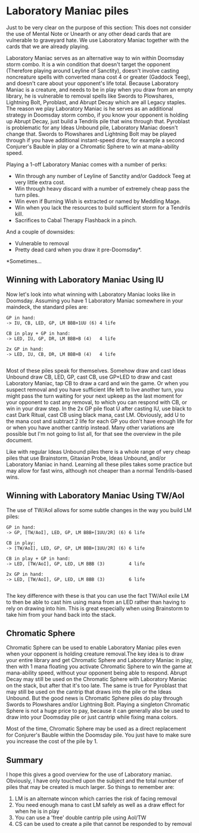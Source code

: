 # Laboratory Maniac piles

Just to be very clear on the purpose of this section: This does not 
consider the use of Mental Note or Unearth or any other dead cards that 
are vulnerable to graveyard hate. We use Laboratory Maniac together with 
the cards that we are already playing.

Laboratory Maniac serves as an alternative way to win within Doomsday 
storm combo. It is a win condition that doesn't target the opponent 
(Therefore playing around Leyline of Sanctity), doesn't involve casting 
noncreature spells with converted mana cost 4 or greater (Gaddock Teeg),
and doesn't care about your opponent's life total. Because Laboratory 
Maniac is a creature, and needs to be in play when you draw from an empty 
library, he is vulnerable to removal spells like Swords to Plowshares, 
Lightning Bolt, Pyroblast, and Abrupt Decay which are all Legacy staples. 
The reason we play Laboratory Maniac is he serves as an additional strategy in 
Doomsday storm combo, if you know your opponent is holding up Abrupt Decay,
just build a Tendrils pile that wins through that. Pyroblast is problematic 
for any Ideas Unbound pile, Laboratory Maniac doesn't change that. Swords to 
Plowshares and Lightning Bolt may be played through if you have 
additional instant-speed draw, for example a second Conjurer's Bauble 
in play or a Chromatic Sphere to win at mana-ability speed.

Playing a 1-off Laboratory Maniac comes with a number of perks:
- Win through any number of Leyline of Sanctity and/or Gaddock Teeg at very little extra cost.
- Win through heavy discard with a number of extremely cheap pass the turn piles.
- Win even if Burning Wish is extracted or named by Meddling Mage.
- Win when you lack the resources to build sufficient storm for a Tendrils kill.
- Sacrifices to Cabal Therapy Flashback in a pinch.

And a couple of downsides:
- Vulnerable to removal
- Pretty dead card when you draw it pre-Doomsday*.

*Sometimes...

## Winning with Laboratory Maniac Using IU

Now let's look into what winning with Laboratory Maniac looks like in 
Doomsday. Assuming you have 1 Laboratory Maniac somewhere in 
your maindeck, the standard piles are:
```
GP in hand:
-> IU, CB, LED, GP, LM BBB+1UU (6) 4 life

CB in play + GP in hand:
-> LED, IU, GP, DR, LM BBB+B (4)   4 life

2x GP in hand:
-> LED, IU, CB, DR, LM BBB+B (4)   4 life


```
Most of these piles speak for themselves. Somehow draw and cast 
Ideas Unbound draw CB, LED, GP, cast CB, use GP+LED to draw and cast 
Laboratory Maniac, tap CB to draw a card and win the game. Or when you 
suspect removal and you have sufficient life left to live another turn, 
you might pass the turn waiting for your next upkeep as the last moment 
for your opponent to cast any removal, to which you can respond with 
CB, or win in your draw step. In the 2x GP pile float U after casting 
IU, use black to cast Dark Ritual, cast CB using black mana, cast LM. 
Obviously, add U to the mana cost and subtract 2 life for each GP you 
don't have enough life for or when you have another cantrip instead. 
Many other variations are possible but I'm not going to list all, for 
that see the overview in the pile document.

Like with regular Ideas Unbound piles there is a whole range of very 
cheap piles that use Brainstorm, Gitaxian Probe, Ideas Unbound, and/or 
Laboratory Maniac in hand. Learning all these piles takes some practice 
but may allow for fast wins, although not cheaper than a normal 
Tendrils-based wins.

## Winning with Laboratory Maniac Using TW/AoI

The use of TW/AoI allows for some subtle changes in the way you build LM piles:
```
GP in hand:
-> GP, [TW/AoI], LED, GP, LM BBB+[1UU/2R] (6) 6 life

CB in play:
-> [TW/AoI], LED, GP, GP, LM BBB+[1UU/2R] (6) 6 life

CB in play + GP in hand:
-> LED, [TW/AoI], GP, LED, LM BBB (3)         4 life

2x GP in hand:
-> LED, [TW/AoI], GP, LED, LM BBB (3)         6 life


```
The key difference with these is that you can use the fact TW/AoI exile LM to
then be able to cast him using mana from an LED rather than having to rely on 
drawing into him. This is great especially when using Brainstorm to take him
from your hand back into the stack.

## Chromatic Sphere

Chromatic Sphere can be used to enable Laboratory Maniac piles even when 
your opponent is holding creature removal.The key idea is to draw your 
entire library and get Chromatic Sphere and Laboratory Maniac in play, 
then with 1 mana floating you activate Chromatic Sphere to win the game 
at mana-ability speed, without your opponent being able to respond. 
Abrupt Decay may still be used on the Chromatic Sphere with Laboratory 
Maniac on the stack, but after that it's too late. The same is true for 
Pyroblast that may still be used on the cantrip that draws into the pile 
or the Ideas Unbound. But the good news is Chromatic Sphere piles do 
play through Swords to Plowshares and/or Lightning Bolt. Playing a 
singleton Chromatic Sphere is not a huge price to pay, because it can 
generally also be used to draw into your Doomsday pile or just cantrip 
while fixing mana colors.

Most of the time, Chromatic Sphere may be used as a direct replacement for
Conjurer's Bauble within the Doomsday pile. You just have to make sure you
increase the cost of the pile by 1.

## Summary

I hope this gives a good overview for the use of Laboratory maniac.   
Obviously, I have only touched upon the subject and the total 
number of piles that may be created is much larger. So things to 
remember are:
1. LM is an alternate wincon which carries the risk of facing removal
2. You need enough mana to cast LM safely as well as a draw effect for when he is in play
3. You can use a 'free' double cantrip pile using AoI/TW
4. CS can be used to create a pile that cannot be responded to by removal
